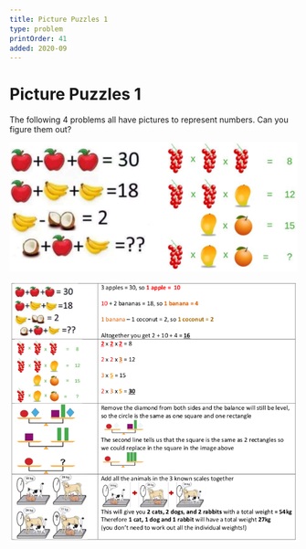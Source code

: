 ```yaml
---
title: Picture Puzzles 1
type: problem
printOrder: 41
added: 2020-09
---
```


# Picture Puzzles 1 

The following 4 problems all have pictures to
represent numbers. Can you figure them out?   

![](../../images/picture-puzzles-1-1.png)   

![](../../images/picture-puzzles-1-2.png)

